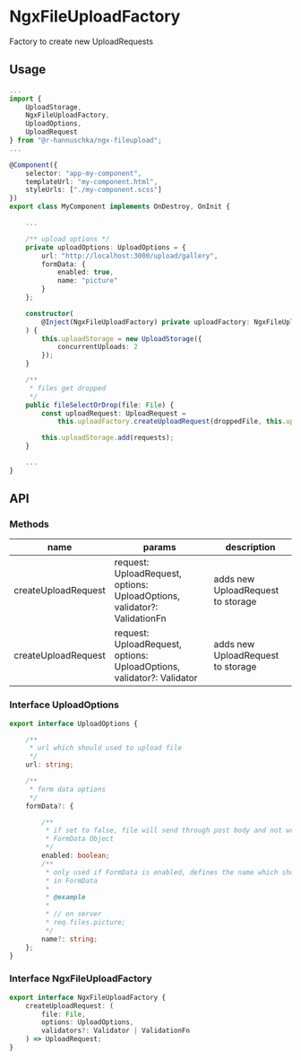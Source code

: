 
# NgxFileUploadFactory

Factory to create new UploadRequests


## Usage

```ts
...
import {
    UploadStorage,
    NgxFileUploadFactory,
    UploadOptions,
    UploadRequest
} from "@r-hannuschka/ngx-fileupload";
...

@Component({
    selector: "app-my-component",
    templateUrl: "my-component.html",
    styleUrls: ["./my-component.scss"]
})
export class MyComponent implements OnDestroy, OnInit {

    ...

    /** upload options */
    private uploadOptions: UploadOptions = {
        url: "http://localhost:3000/upload/gallery",
        formData: {
            enabled: true,
            name: "picture"
        }
    };

    constructor(
        @Inject(NgxFileUploadFactory) private uploadFactory: NgxFileUploadFactory
    ) {
        this.uploadStorage = new UploadStorage({
            concurrentUploads: 2
        });
    }

    /**
     * files get dropped
     */
    public fileSelectOrDrop(file: File) {
        const uploadRequest: UploadRequest = 
            this.uploadFactory.createUploadRequest(droppedFile, this.uploadOptions);

        this.uploadStorage.add(requests);
    }

    ...
}

```

## API

### Methods

| name | params | description |
|---|---|---|
|createUploadRequest | request: UploadRequest, options: UploadOptions, validator?: ValidationFn| adds new UploadRequest to storage |
|createUploadRequest | request: UploadRequest, options: UploadOptions, validator?: Validator| adds new UploadRequest to storage |

### Interface UploadOptions

```ts
export interface UploadOptions {

    /**
     * url which should used to upload file
     */
    url: string;

    /**
     * form data options
     */
    formData?: {

        /**
         * if set to false, file will send through post body and not wrapped in
         * FormData Object
         */
        enabled: boolean;
        /**
         * only used if FormData is enabled, defines the name which should used
         * in FormData
         * 
         * @example
         * 
         * // on server
         * req.files.picture;
         */
        name?: string;
    };
}
```

### Interface NgxFileUploadFactory

```ts
export interface NgxFileUploadFactory {
    createUploadRequest: (
        file: File,
        options: UploadOptions,
        validators?: Validator | ValidationFn
    ) => UploadRequest;
}
```
